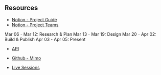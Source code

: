 ## Resources
- [Notion - Project Guide](https://mimodocs.notion.site/Unit-4-Team-Project-Guide-57e4db17c23040dba84fa8204577fb9b)
- [Notion - Project Teams](https://www.notion.so/mimodocs/PROJECT-TEAMS-8f7f767b012a404d83e579992395e5ec)

Mar 06 - Mar 12: Research & Plan
Mar 13 - Mar 19: Design
Mar 20 - Apr 02: Build & Publish
Apr 03 - Apr 05: Present

- [API](https://api.themoviedb.org/3/movie/now_playing?api_key=477f5f5debaf48768ed55d725362b931)



- [Github - Mimo](https://github.com/mimo-bootcamp/cohort_25)
- [Live Sessions](https://mimodocs.notion.site/Live-session-recordings-cohort-25-577607ec69334db495aded0780a7f13c)




